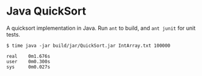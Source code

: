 # Java QuickSort

A quicksort implementation in Java. Run ``ant`` to build, and ``ant junit`` for unit tests.

    $ time java -jar build/jar/QuickSort.jar IntArray.txt 100000

    real    0m1.676s
    user    0m0.300s
    sys	    0m0.027s

